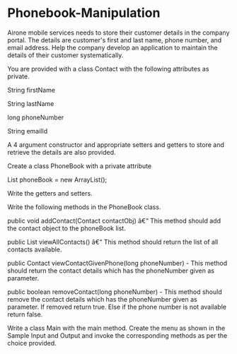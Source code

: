 # Phonebook-Manipulation

Airone mobile services needs to store their customer details in the company portal. The details are customer's first and last name, phone number, and email address. Help the company develop an application to maintain the details of their customer systematically. 

You are provided with a class Contact with the following attributes as private.

String firstName

String lastName

long  phoneNumber

String emailId

A 4 argument constructor and appropriate setters and getters to store and retrieve the details are also provided.

Create a class PhoneBook with a private attribute

List<Contact> phoneBook = new ArrayList<Contact>();

Write the getters and setters.

Write the following methods in the PhoneBook class.

public void addContact(Contact contactObj) â€“ This method should add the contact object to the phoneBook list.

public List<Contact> viewAllContacts() â€“ This method should return the list of all contacts available.

public Contact viewContactGivenPhone(long phoneNumber) -  This method should return the contact details which has the phoneNumber given as parameter.

public boolean removeContact(long phoneNumber) -  This method should remove the contact details which has the phoneNumber given as parameter.  If removed return true.  Else if the phone number is not available return false.

Write a class Main with the main method.  Create the menu as shown in the Sample Input and Output and invoke the corresponding methods as per the choice provided.

